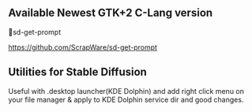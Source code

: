 ## Available Newest GTK+2 C-Lang version

🐣sd-get-prompt

https://github.com/ScrapWare/sd-get-prompt

## Utilities for Stable Diffusion

Useful with .desktop launcher(KDE Dolphin) and add right click menu on your file manager & apply to KDE Dolphin service dir and good changes.
